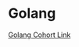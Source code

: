 # Golang

[Golang Cohort Link ](https://petal-estimate-4e9.notion.site/Golang-cohort-1257dfd1073580238258fe25973c319b)
